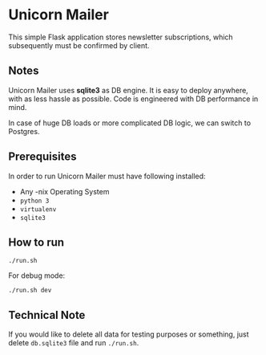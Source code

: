 # Unicorn Mailer

This simple Flask application stores newsletter subscriptions, which subsequently must be confirmed by client.

## Notes

Unicorn Mailer uses **sqlite3** as DB engine. It is easy to deploy anywhere, with as less hassle as possible.
Code is engineered with DB performance in mind.

In case of huge DB loads or more complicated DB logic, we can switch to Postgres.

## Prerequisites

In order to run Unicorn Mailer must have following installed:
    
- Any -nix Operating System
- `python 3`
- `virtualenv`
- `sqlite3`

## How to run

`./run.sh`

For debug mode:

`./run.sh dev`

## Technical Note

If you would like to delete all data for testing purposes or something, just delete `db.sqlite3` file and run `./run.sh`.
